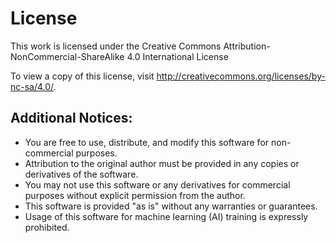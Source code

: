 # License
This work is licensed under the Creative Commons Attribution-NonCommercial-ShareAlike 4.0 International License

To view a copy of this license, visit http://creativecommons.org/licenses/by-nc-sa/4.0/.

## Additional Notices:

- You are free to use, distribute, and modify this software for non-commercial purposes.
- Attribution to the original author must be provided in any copies or derivatives of the software.
- You may not use this software or any derivatives for commercial purposes without explicit permission from the author.
- This software is provided "as is" without any warranties or guarantees.
- Usage of this software for machine learning (AI) training is expressly prohibited.

